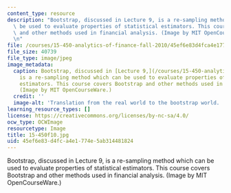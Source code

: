 ```yaml
---
content_type: resource
description: "Bootstrap, discussed in Lecture 9, is a re-sampling method which can\
  \ be used to evaluate properties of statistical estimators. This course covers Bootstrap\
  \ and other methods used in financial analysis. (Image by MIT OpenCourseWare.)\r\
  \n"
file: /courses/15-450-analytics-of-finance-fall-2010/45ef6e83d4fca4e1774e5ab314481824_15-450f10.jpg
file_size: 40739
file_type: image/jpeg
image_metadata:
  caption: Bootstrap, discussed in [Lecture 9,](/courses/15-450-analytics-of-finance-fall-2010/pages/lecture-notes)
    is a re-sampling method which can be used to evaluate properties of statistical
    estimators. This course covers Bootstrap and other methods used in financial analysis.
    (Image by MIT OpenCourseWare.)
  credit: ''
  image-alt: 'Translation from the real world to the bootstrap world. '
learning_resource_types: []
license: https://creativecommons.org/licenses/by-nc-sa/4.0/
ocw_type: OCWImage
resourcetype: Image
title: 15-450f10.jpg
uid: 45ef6e83-d4fc-a4e1-774e-5ab314481824
---
```

Bootstrap, discussed in Lecture 9, is a re-sampling method which can be used to evaluate properties of statistical estimators. This course covers Bootstrap and other methods used in financial analysis. (Image by MIT OpenCourseWare.)
